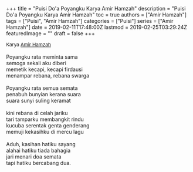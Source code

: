 +++
title = "Puisi Do'a Poyangku Karya Amir Hamzah"
description = "Puisi Do'a Poyangku Karya Amir Hamzah"
toc = true
authors = ["Amir Hamzah"]
tags = ["Puisi", "Amir Hamzah"]
categories = ["Puisi"]
series = ["Amir Hamzah"]
date = 2019-02-11T17:48:00Z
lastmod = 2019-02-25T03:29:24Z
featuredImage = ""
draft = false
+++

<div style="text-align: justify;">
<div style="font-size: small;">Karya <a href="/authors/amir-hamzah/" target="_blank">Amir Hamzah</a></div><br />
Poyangku rata meminta sama<br />semoga sekali aku diberi<br />memetik kecapi, kecapi firdausi<br />menampar rebana, rebana swarga<br /><br />Poyangku rata semua semata<br />penabuh bunyian kerana suara<br />suara sunyi suling keramat<br /><br />kini rebana di celah jariku<br />tari tamparku membangkit rindu<br />kucuba serentak genta genderang<br />memuji kekasihku di mercu lagu<br /><br />Aduh, kasihan hatiku sayang<br />alahai hatiku tiada bahagia<br />jari menari doa semata<br />tapi hatiku bercabang dua.</div>
